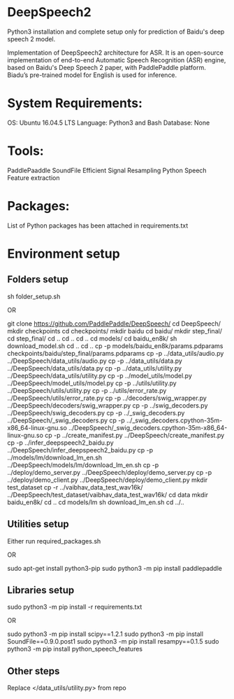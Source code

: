 # DeepSpeech2
Python3 installation and complete setup only for prediction of Baidu's deep speech 2 model.

Implementation of DeepSpeech2 architecture for ASR. It is an open-source
implementation of end-to-end Automatic Speech Recognition (ASR) engine, based on
Baidu&#39;s Deep Speech 2 paper, with PaddlePaddle platform. Biadu’s pre-trained model for
English is used for inference.

# System Requirements:
OS: Ubuntu 16.04.5 LTS
Language: Python3 and Bash
Database: None

# Tools:
PaddlePaaddle
SoundFile
Efficient Signal Resampling
Python Speech Feature extraction

# Packages:
List of Python packages has been attached in requirements.txt

# Environment setup

## Folders setup
sh folder_setup.sh

OR

git clone https://github.com/PaddlePaddle/DeepSpeech/
cd DeepSpeech/
mkdir checkpoints
cd checkpoints/
mkdir baidu
cd baidu/
mkdir step_final/
cd step_final/
cd .. 
cd .. 
cd ..
cd models/
cd baidu_en8k/
sh download_model.sh
cd ..
cd ..
cp -p models/baidu_en8k/params.pdparams checkpoints/baidu/step_final/params.pdparams
cp -p ../data_utils/audio.py ../DeepSpeech/data_utils/audio.py
cp -p ../data_utils/data.py ../DeepSpeech/data_utils/data.py
cp -p ../data_utils/utility.py ../DeepSpeech/data_utils/utility.py
cp -p ../model_utils/model.py ../DeepSpeech/model_utils/model.py
cp -p ../utils/utility.py ../DeepSpeech/utils/utility.py
cp -p ../utils/error_rate.py ../DeepSpeech/utils/error_rate.py
cp -p ../decoders/swig_wrapper.py ../DeepSpeech/decoders/swig_wrapper.py
cp -p ../swig_decoders.py ../DeepSpeech/swig_decoders.py
cp -p ../_swig_decoders.py ../DeepSpeech/_swig_decoders.py
cp -p ../_swig_decoders.cpython-35m-x86_64-linux-gnu.so ../DeepSpeech/_swig_decoders.cpython-35m-x86_64-linux-gnu.so
cp -p ../create_manifest.py ../DeepSpeech/create_manifest.py
cp -p ../infer_deepspeech2_baidu.py ../DeepSpeech/infer_deepspeech2_baidu.py
cp -p ../models/lm/download_lm_en.sh ../DeepSpeech/models/lm/download_lm_en.sh
cp -p ../deploy/demo_server.py ../DeepSpeech/deploy/demo_server.py
cp -p ../deploy/demo_client.py ../DeepSpeech/deploy/demo_client.py
mkdir test_dataset
cp -r ../vaibhav_data_test_wav16k/ ../DeepSpeech/test_dataset/vaibhav_data_test_wav16k/
cd data
mkdir baidu_en8k/
cd ..
cd models/lm
sh download_lm_en.sh
cd ../..


## Utilities setup

Either run required_packages.sh 

OR

sudo apt-get install python3-pip
sudo python3 -m pip install paddlepaddle

## Libraries setup

sudo python3 -m pip install -r requirements.txt

OR

sudo python3 -m pip install scipy==1.2.1
sudo python3 -m pip install SoundFile==0.9.0.post1
sudo python3 -m pip install resampy==0.1.5
sudo python3 -m pip install python_speech_features

## Other steps

Replace </data_utils/utility.py> from repo
